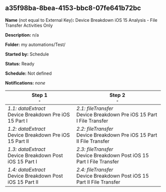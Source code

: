 ## a35f98ba-8bea-4153-bbc8-07fe641b72bc

**Name** (not equal to External Key)**:** Device Breakdown iOS 15 Analysis - File Transfer Activities Only

**Description:** n/a

**Folder:** my automations/Test/

**Started by:** Schedule

**Status:** Ready

**Schedule:** Not defined

**Notifications:** _none_


| Step 1<br>_<small>-</small>_ | Step 2<br>_<small>-</small>_ |
| --- | --- |
| _1.1: dataExtract_<br>Device Breakdown Pre iOS 15 Part I | _2.1: fileTransfer_<br>Device Breakdown Pre iOS 15 Part I File Transfer |
| _1.2: dataExtract_<br>Device Breakdown Pre iOS 15 Part II | _2.2: fileTransfer_<br>Device Breakdown Pre iOS 15 Part II File Transfer |
| _1.3: dataExtract_<br>Device Breakdown Post iOS 15 Part I | _2.3: fileTransfer_<br>Device Breakdown Post iOS 15 Part I File Transfer |
| _1.4: dataExtract_<br>Device Breakdown Post iOS 15 Part II | _2.4: fileTransfer_<br>Device Breakdown Post iOS 15 Part II File Transfer |
